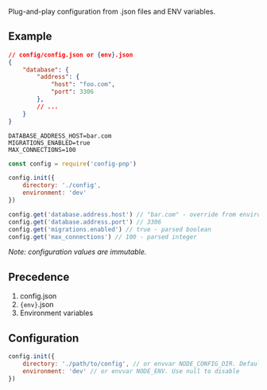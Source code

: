 Plug-and-play configuration from .json files and ENV variables.

## Example

```json
// config/config.json or {env}.json
{
    "database": {
        "address": {
            "host": "foo.com",
            "port": 3306
        },
        // ...
    }
}
```

```
DATABASE_ADDRESS_HOST=bar.com
MIGRATIONS_ENABLED=true
MAX_CONNECTIONS=100
```

```js
const config = require('config-pnp')

config.init({
    directory: './config',
    environment: 'dev'
})

config.get('database.address.host') // "bar.com" - override from environment variable
config.get('database.address.port') // 3306
config.get('migrations.enabled') // true - parsed boolean
config.get('max_connections') // 100 - parsed integer
```

*Note: configuration values are immutable.*

## Precedence
1. config.json
2. `{env}`.json
3. Environment variables

## Configuration
```js
config.init({
    directory: './path/to/config', // or envvar NODE_CONFIG_DIR. Default: './config'
    environment: 'dev' // or envvar NODE_ENV. Use null to disable
})
```